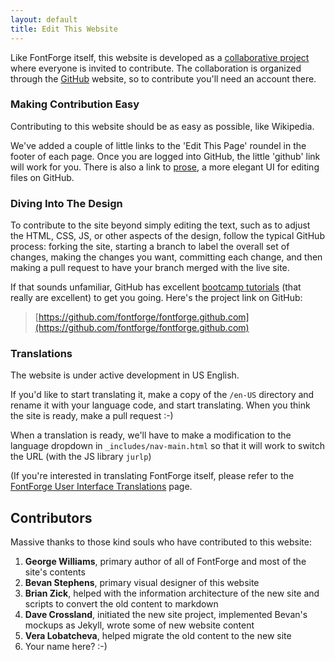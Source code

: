```yaml
---
layout: default
title: Edit This Website
---
```


Like FontForge itself, this website is developed as a [collaborative  project](/en-US/about/project/index.html) where everyone is invited to contribute. The collaboration is organized through the [GitHub](http://github.com) website, so to contribute you'll need an account there. 

### Making Contribution Easy

Contributing to this website should be as easy as possible, like Wikipedia.

We've added a couple of little links to the 'Edit This Page' roundel in the footer of each page. Once you are logged into GitHub, the little 'github' link will work for you. There is also a link to [prose](http://prose.io), a more elegant UI for editing files on GitHub.

### Diving Into The Design

To contribute to the site beyond simply editing the text, such as to adjust the HTML, CSS, JS, or other aspects of the design, follow the typical GitHub process: forking the site, starting a branch to label the overall set of changes, making the changes you want, committing each change, and then making a pull request to have your branch merged with the live site.

If that sounds unfamiliar, GitHub has excellent [bootcamp tutorials](https://help.github.com/categories/54/articles) (that really are excellent) to get you going. Here's the project link on GitHub:

> [https://github.com/fontforge/fontforge.github.com](https://github.com/fontforge/fontforge.github.com)

<a id="translations"></a>
### Translations

The website is under active development in US English. 

If you'd like to start translating it, make a copy of the `/en-US` directory
and rename it with your language code, and start translating. When you think
the site is ready, make a pull request :-)

When a translation is ready, we'll have to make a modification to the language dropdown in `_includes/nav-main.html` so
that it will work to switch the URL (with the JS library `jurlp`)

(If you're interested in translating FontForge itself, please refer to the [FontForge User Interface Translations](/documentation/customizing/translations.html) page.

## Contributors

Massive thanks to those kind souls who have contributed to this website:

1. __George Williams__, primary author of all of FontForge and most of the site's contents
2. __Bevan Stephens__, primary visual designer of this website
3. __Brian Zick__, helped with the information architecture of the new site and scripts to convert the old content to markdown
4. __Dave Crossland__, initiated the new site project, implemented Bevan's mockups as Jekyll, wrote some of new website content 
5. __Vera Lobatcheva__, helped migrate the old content to the new site
6. Your name here? :-)